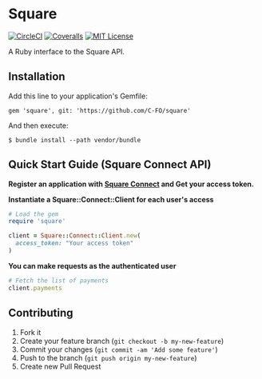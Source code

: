 Square
===

[![CircleCI](https://circleci.com/gh/C-FO/square.svg?style=svg&circle-token=1087bf6a91644baaf16a3b2878c77e0299f691fa)][CircleCI]
[![Coveralls](https://coveralls.io/repos/github/C-FO/square/badge.svg)][coveralls]
[![MIT License](http://img.shields.io/badge/license-MIT-blue.svg?style=flat-square)][license]

[license]: https://github.com/C-FO/square/blob/master/LICENSE
[coveralls]: https://coveralls.io/github/C-FO/square
[CircleCI]: https://circleci.com/gh/C-FO/square

A Ruby interface to the Square API.

## Installation

Add this line to your application's Gemfile:

    gem 'square', git: 'https://github.com/C-FO/square'

And then execute:

    $ bundle install --path vendor/bundle

## Quick Start Guide (Square Connect API)

**Register an application with [Square Connect][square] and Get your access token.**

**Instantiate a Square::Connect::Client for each user's access**

```ruby
# Load the gem
require 'square'

client = Square::Connect::Client.new(
  access_token: "Your access token"
)
```

[square]: https://connect.squareup.com/

**You can make requests as the authenticated user**

```ruby
# Fetch the list of payments
client.payments
```

## Contributing

1. Fork it
2. Create your feature branch (`git checkout -b my-new-feature`)
3. Commit your changes (`git commit -am 'Add some feature'`)
4. Push to the branch (`git push origin my-new-feature`)
5. Create new Pull Request
